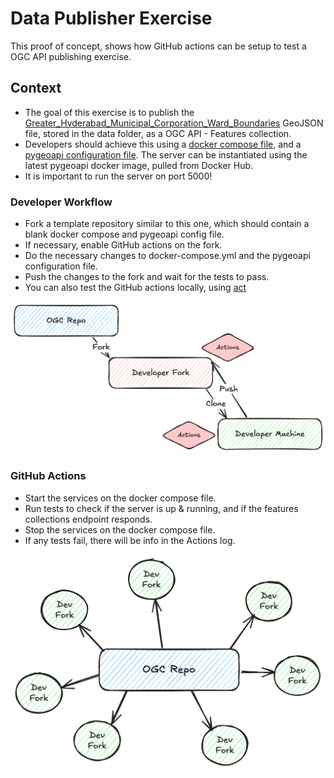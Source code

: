 # Data Publisher Exercise

This proof of concept, shows how GitHub actions can be setup to test a OGC API publishing exercise.

## Context

* The goal of this exercise is to publish the [Greater_Hyderabad_Municipal_Corporation_Ward_Boundaries](./data/greater_hyderabad_municipal_corporation_ward_Boundaries.geojson) GeoJSON file, stored in the data folder, as a OGC API - Features collection.
* Developers should achieve this using a [docker compose file](./docker-compose.yml), and a [pygeoapi configuration file](./pygeoapi.config.yml). The server can be instantiated using the latest pygeoapi docker image, pulled from Docker Hub.
* It is important to run the server on port 5000!

### Developer Workflow

* Fork a template repository similar to this one, which should contain a blank docker compose and pygeoapi config file.
* If necessary, enable GitHub actions on the fork.
* Do the necessary changes to docker-compose.yml and the pygeoapi configuration file.
* Push the changes to the fork and wait for the tests to pass.
* You can also test the GitHub actions locally, using [act](https://github.com/nektos/act)

![Developer Workflow](./Github_actions.png)

### GitHub Actions

* Start the services on the docker compose file.
* Run tests to check if the server is up & running, and if the features collections endpoint responds.
* Stop the services on the docker compose file.
* If any tests fail, there will be info in the Actions log.

![Developer Repos](./Dev_fork.png)